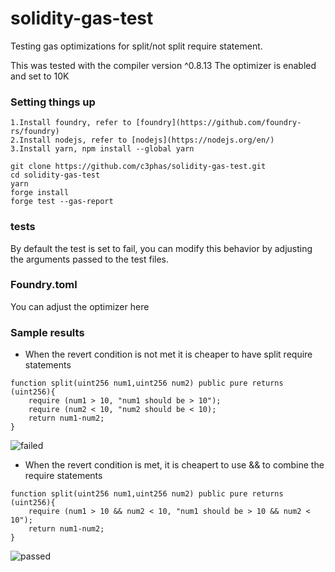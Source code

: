 # solidity-gas-test
Testing gas optimizations for split/not split require statement.

This was tested with the compiler version ^0.8.13
The optimizer is enabled and set to 10K


### Setting things up

    1.Install foundry, refer to [foundry](https://github.com/foundry-rs/foundry)
    2.Install nodejs, refer to [nodejs](https://nodejs.org/en/)
    3.Install yarn, npm install --global yarn


```
git clone https://github.com/c3phas/solidity-gas-test.git
cd solidity-gas-test
yarn
forge install
forge test --gas-report

```
### tests
By default the test is set to fail, you can modify this behavior by adjusting the arguments passed to the test files.


### Foundry.toml
You can adjust the optimizer here


### Sample results
- When the revert condition is not met it is cheaper to have split require statements 
```solidity
function split(uint256 num1,uint256 num2) public pure returns (uint256){
    require (num1 > 10, "num1 should be > 10");
    require (num2 < 10, "num2 should be < 10);
    return num1-num2;
}
```
![failed](https://user-images.githubusercontent.com/29732994/177159032-4c8b5f01-1613-485f-b795-f1151c94a3c1.png)


- When the revert condition is met, it is cheapert to use && to combine the require statements
```solidity
function split(uint256 num1,uint256 num2) public pure returns (uint256){
    require (num1 > 10 && num2 < 10, "num1 should be > 10 && num2 < 10");
    return num1-num2;
}
```
![passed](https://user-images.githubusercontent.com/29732994/177159053-8bdf57c9-7ea5-4a97-9e1a-9193acd932a0.png)






